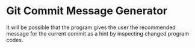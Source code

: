 # Git Commit Message Generator
It will be possible that the program gives the user the recommended message for the current commit as a hint by inspecting changed program codes.  

